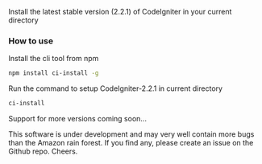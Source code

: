 Install the latest stable version (2.2.1) of CodeIgniter in your current directory

### How to use
Install the cli tool from npm
```bash 
npm install ci-install -g
```
Run the command to setup CodeIgniter-2.2.1 in current directory
```bash
ci-install
```

Support for more versions coming soon...

This software is under development and may very well contain more bugs than the Amazon rain forest.
If you find any, please create an issue on the Github repo. Cheers.